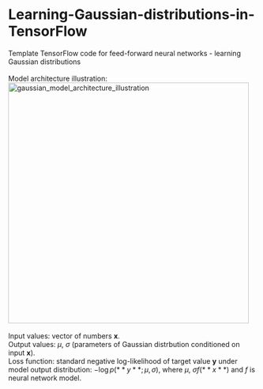 # Learning-Gaussian-distributions-in-TensorFlow
Template TensorFlow code for feed-forward neural networks - learning Gaussian distributions <br> <br>
Model architecture illustration: <br>
<img width="487" alt="gaussian_model_architecture_illustration" src="https://user-images.githubusercontent.com/38408538/189530534-7cc8a98d-669c-42d5-8f9e-58e1dce4e69f.png">
<br><br>
Input values: vector of numbers **x**. <br>
Output values: $\mu$, $\sigma$ (parameters of Gaussian distrbution conditioned on input **x**). <br>
Loss function: standard negative log-likelihood of target value **y** under model output distribution: $-\log p(**y**; \mu, \sigma)$, where $\mu$, $\sigma f(**x**)$ and $f$ is neural network model.
